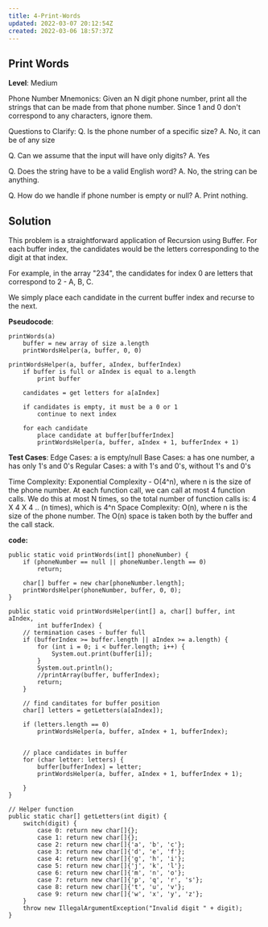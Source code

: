 ```yaml
---
title: 4-Print-Words
updated: 2022-03-07 20:12:54Z
created: 2022-03-06 18:57:37Z
---
```


## Print Words

**Level**: Medium

Phone Number Mnemonics: Given an N digit phone number, print all the strings that can be made from that phone number. Since 1 and 0 don't correspond to any characters, ignore them.

Questions to Clarify:
Q. Is the phone number of a specific size?
A. No, it can be of any size

Q. Can we assume that the input will have only digits?
A. Yes

Q. Does the string have to be a valid English word?
A. No, the string can be anything.

Q. How do we handle if phone number is empty or null?
A. Print nothing.

## Solution

This problem is a straightforward application of Recursion using Buffer. For each buffer index, the candidates would be the letters corresponding to the digit at that index.

For example, in the array "234", the candidates for index 0 are letters that correspond to 2 - A, B, C.

We simply place each candidate in the current buffer index and recurse to the next.

**Pseudocode**:

```
printWords(a)
    buffer = new array of size a.length
    printWordsHelper(a, buffer, 0, 0)

printWordsHelper(a, buffer, aIndex, bufferIndex)
    if buffer is full or aIndex is equal to a.length
        print buffer

    candidates = get letters for a[aIndex]

    if candidates is empty, it must be a 0 or 1
        continue to next index

    for each candidate
        place candidate at buffer[bufferIndex]
        printWordsHelper(a, buffer, aIndex + 1, bufferIndex + 1)
```

**Test Cases**:
Edge Cases: a is empty/null
Base Cases: a has one number, a has only 1's and 0's
Regular Cases: a with 1's and 0's, without 1's and 0's

Time Complexity: Exponential Complexity - O(4^n), where n is the size of the phone number.
At each function call, we can call at most 4 function calls. We do this at most N times, so the total
number of function calls is:
4 X 4 X 4 .. (n times), which is 4^n
Space Complexity: O(n), where n is the size of the phone number. The O(n) space is taken
both by the buffer and the call stack.

**code:**

```
public static void printWords(int[] phoneNumber) {
    if (phoneNumber == null || phoneNumber.length == 0)
        return;

    char[] buffer = new char[phoneNumber.length];
    printWordsHelper(phoneNumber, buffer, 0, 0);
}

public static void printWordsHelper(int[] a, char[] buffer, int aIndex,
        int bufferIndex) {
    // termination cases - buffer full
    if (bufferIndex >= buffer.length || aIndex >= a.length) {
        for (int i = 0; i < buffer.length; i++) {
            System.out.print(buffer[i]);
        }
        System.out.println();
        //printArray(buffer, bufferIndex);
        return;
    }

    // find canditates for buffer position
    char[] letters = getLetters(a[aIndex]);
    
    if (letters.length == 0) 
        printWordsHelper(a, buffer, aIndex + 1, bufferIndex);
    

    // place candidates in buffer
    for (char letter: letters) {
        buffer[bufferIndex] = letter;
        printWordsHelper(a, buffer, aIndex + 1, bufferIndex + 1);

    }
}

// Helper function
public static char[] getLetters(int digit) {
    switch(digit) {
        case 0: return new char[]{};
        case 1: return new char[]{};
        case 2: return new char[]{'a', 'b', 'c'};
        case 3: return new char[]{'d', 'e', 'f'};
        case 4: return new char[]{'g', 'h', 'i'};
        case 5: return new char[]{'j', 'k', 'l'};
        case 6: return new char[]{'m', 'n', 'o'};
        case 7: return new char[]{'p', 'q', 'r', 's'};
        case 8: return new char[]{'t', 'u', 'v'};
        case 9: return new char[]{'w', 'x', 'y', 'z'};
    }
    throw new IllegalArgumentException("Invalid digit " + digit);
}

```